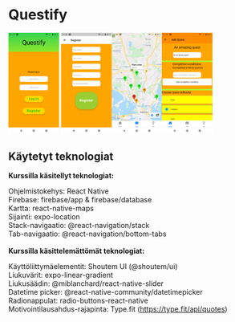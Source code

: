 # Questify

<img src="https://github.com/Eelii/questify/blob/master/screenshots/log_in.png" width=20% height=20%> <img src="https://github.com/Eelii/questify/blob/master/screenshots/register.png" width=20% height=20%><img src="https://github.com/Eelii/questify/blob/master/screenshots/map.png" width=20% height=20%><img src="https://github.com/Eelii/questify/blob/master/screenshots/add_quest.png" width=20% height=20%>


## Käytetyt teknologiat

**Kurssilla käsitellyt teknologiat:**<br />

Ohjelmistokehys: React Native<br />
Firebase: firebase/app & firebase/database<br />
Kartta: react-native-maps<br />
Sijainti: expo-location<br />
Stack-navigaatio: @react-navigation/stack<br />
Tab-navigaatio: @react-navigation/bottom-tabs<br />
<br />
**Kurssilla käsittelemättömät teknologiat:**<br />

Käyttöliittymäelementit: Shoutem UI (@shoutem/ui)<br />
Liukuvärit: expo-linear-gradient<br />
Liukusäädin: @miblanchard/react-native-slider<br />
Datetime picker: @react-native-community/datetimepicker<br />
Radionappulat: radio-buttons-react-native<br />
Motivointilausahdus-rajapinta: Type.fit (https://type.fit/api/quotes)<br />
